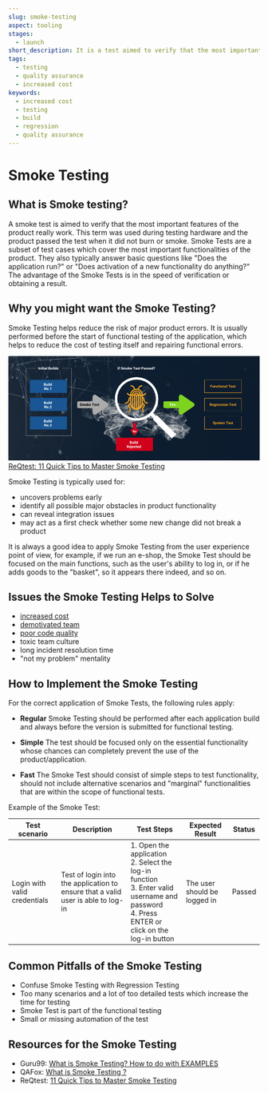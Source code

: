 ```yaml
---
slug: smoke-testing
aspect: tooling
stages: 
  - launch
short_description: It is a test aimed to verify that the most important features of the product really work. This term was used during testing hardware and the product passed the test when it did not burn or smoke.
tags:
  - testing
  - quality assurance
  - increased cost
keywords:
  - increased cost
  - testing
  - build
  - regression
  - quality assurance
---
```


# Smoke Testing

## What is Smoke testing?

A smoke test is aimed to verify that the most important features of the product really work. This term was used during testing hardware and the product passed the test when it did not burn or smoke.
Smoke Tests are a subset of test cases which cover the most important functionalities of the product. They also typically answer basic questions like "Does the application run?" or "Does activation of a new functionality do anything?"
The advantage of the Smoke Tests is in the speed of verification or obtaining a result.

## Why you might want the Smoke Testing?

Smoke Testing helps reduce the risk of major product errors. It is usually performed before the start of functional testing of the application, which helps to reduce the cost of testing itself and repairing functional errors.

![Smoke Testing](/files/smoke_testing.jpg)
[ReQtest: 11 Quick Tips to Master Smoke Testing](https://reqtest.com/testing-blog/smoke-testing-2/)

Smoke Testing is typically used for:

- uncovers problems early
- identify all possible major obstacles in product functionality
- can reveal integration issues
- may act as a first check whether some new change did not break a product

It is always a good idea to apply Smoke Testing from the user experience point of view, for example, if we run an e-shop, the Smoke Test should be focused on the main functions, such as the user's ability to log in, or if he adds goods to the "basket", so it appears there indeed, and so on.

## Issues the Smoke Testing Helps to Solve
- [increased cost](/issues/increased-cost)
- [demotivated team](/issues/demotivated-team)
- [poor code quality](/issues/poor-code-quality)
- toxic team culture
- long incident resolution time
- "not my problem" mentality

## How to Implement the Smoke Testing

For the correct application of Smoke Tests, the following rules apply:

- **Regular**
  Smoke Testing should be performed after each application build and always before the version is submitted for functional testing.

- **Simple**
  The test should be focused only on the essential functionality whose chances can completely prevent the use of the product/application.

- **Fast**
  The Smoke Test should consist of simple steps to test functionality, should not include alternative scenarios and "marginal" functionalities that are within the scope of functional tests.

Example of the Smoke Test:

Test scenario | Description | Test Steps | Expected Result | Status
--- | --- | --- | --- | ---
Login with valid credentials | Test of login into the application to ensure that a valid user is able to log-in | 1. Open the application<br /> 2. Select the log-in function<br /> 3. Enter valid username and password<br /> 4. Press ENTER or click on the log-in button | The user should be logged in | Passed

## Common Pitfalls of the Smoke Testing
- Confuse Smoke Testing with Regression Testing
- Too many scenarios and a lot of too detailed tests which increase the time for testing
- Smoke Test is part of the functional testing
- Small or missing automation of the test

## Resources for the Smoke Testing
- Guru99: [What is Smoke Testing? How to do with EXAMPLES](https://www.guru99.com/smoke-testing.html)
- QAFox: [What is Smoke Testing ?](http://www.qafox.com/smoke-testing/)
- ReQtest: [11 Quick Tips to Master Smoke Testing](https://reqtest.com/testing-blog/smoke-testing-2/)
